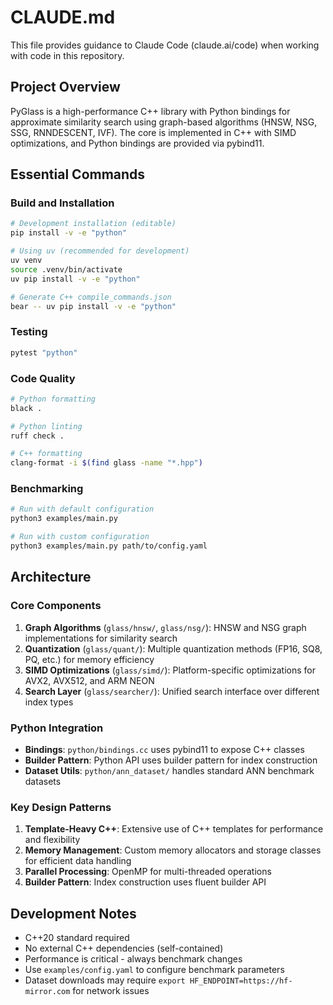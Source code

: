 # CLAUDE.md

This file provides guidance to Claude Code (claude.ai/code) when working with code in this repository.

## Project Overview

PyGlass is a high-performance C++ library with Python bindings for approximate similarity search using graph-based algorithms (HNSW, NSG, SSG, RNNDESCENT, IVF). The core is implemented in C++ with SIMD optimizations, and Python bindings are provided via pybind11.

## Essential Commands

### Build and Installation
```bash
# Development installation (editable)
pip install -v -e "python"

# Using uv (recommended for development)
uv venv
source .venv/bin/activate
uv pip install -v -e "python"

# Generate C++ compile_commands.json
bear -- uv pip install -v -e "python"
```

### Testing
```bash
pytest "python"
```

### Code Quality
```bash
# Python formatting
black .

# Python linting
ruff check .

# C++ formatting
clang-format -i $(find glass -name "*.hpp")
```

### Benchmarking
```bash
# Run with default configuration
python3 examples/main.py

# Run with custom configuration
python3 examples/main.py path/to/config.yaml
```

## Architecture

### Core Components

1. **Graph Algorithms** (`glass/hnsw/`, `glass/nsg/`): HNSW and NSG graph implementations for similarity search
2. **Quantization** (`glass/quant/`): Multiple quantization methods (FP16, SQ8, PQ, etc.) for memory efficiency
3. **SIMD Optimizations** (`glass/simd/`): Platform-specific optimizations for AVX2, AVX512, and ARM NEON
4. **Search Layer** (`glass/searcher/`): Unified search interface over different index types

### Python Integration

- **Bindings**: `python/bindings.cc` uses pybind11 to expose C++ classes
- **Builder Pattern**: Python API uses builder pattern for index construction
- **Dataset Utils**: `python/ann_dataset/` handles standard ANN benchmark datasets

### Key Design Patterns

1. **Template-Heavy C++**: Extensive use of C++ templates for performance and flexibility
2. **Memory Management**: Custom memory allocators and storage classes for efficient data handling
3. **Parallel Processing**: OpenMP for multi-threaded operations
4. **Builder Pattern**: Index construction uses fluent builder API

## Development Notes

- C++20 standard required
- No external C++ dependencies (self-contained)
- Performance is critical - always benchmark changes
- Use `examples/config.yaml` to configure benchmark parameters
- Dataset downloads may require `export HF_ENDPOINT=https://hf-mirror.com` for network issues